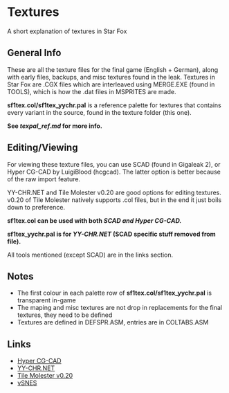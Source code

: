 # Textures
A short explanation of textures in Star Fox

## General Info
These are all the texture files for the final game (English + German), along with early files, backups, and misc textures found in the leak.
Textures in Star Fox are .CGX files which are interleaved using MERGE.EXE (found in TOOLS), which is how the .dat files in MSPRITES are made.

**sf1tex.col/sf1tex_yychr.pal** is a reference palette for textures that contains every variant in the source, found in the texture folder (this one).

**See _texpal_ref.md_ for more info.**

## Editing/Viewing
For viewing these texture files, you can use SCAD (found in Gigaleak 2), or Hyper CG-CAD by LuigiBlood (hcgcad).
The latter option is better because of the raw import feature.

YY-CHR.NET and Tile Molester v0.20 are good options for editing textures.
v0.20 of Tile Molester natively supports .col files, but in the end it just boils down to preference.

**sf1tex.col can be used with both _SCAD and Hyper CG-CAD._**

**sf1tex_yychr.pal is for _YY-CHR.NET_ (SCAD specific stuff removed from file).**

All tools mentioned (except SCAD) are in the links section.

## Notes
- The first colour in each palette row of **sf1tex.col/sf1tex_yychr.pal** is transparent in-game
- The maping and misc textures are not drop in replacements for the final textures, they need to be defined
- Textures are defined in DEFSPR.ASM, entries are in COLTABS.ASM

## Links
- [Hyper CG-CAD](https://github.com/LuigiBlood/hcgcad)
- [YY-CHR.NET](https://www.smwcentral.net/?p=section&a=details&id=27208)
- [Tile Molester v0.20](https://www.romhacking.net/utilities/1583/)
- [vSNES](https://www.romhacking.net/utilities/274/)

